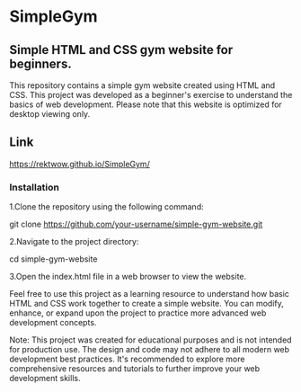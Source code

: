 # SimpleGym
## Simple HTML and CSS gym website for beginners.
This repository contains a simple gym website created using HTML and CSS. 
This project was developed as a beginner's exercise to understand the basics of web development. 
Please note that this website is optimized for desktop viewing only.

## Link
https://rektwow.github.io/SimpleGym/

### Installation
1.Clone the repository using the following command:

git clone https://github.com/your-username/simple-gym-website.git

2.Navigate to the project directory:

cd simple-gym-website

3.Open the index.html file in a web browser to view the website.


Feel free to use this project as a learning resource to understand how basic HTML and CSS work together to create a simple website. 
You can modify, enhance, or expand upon the project to practice more advanced web development concepts.

Note: 
This project was created for educational purposes and is not intended for production use. 
The design and code may not adhere to all modern web development best practices. 
It's recommended to explore more comprehensive resources and tutorials to further improve your web development skills.
